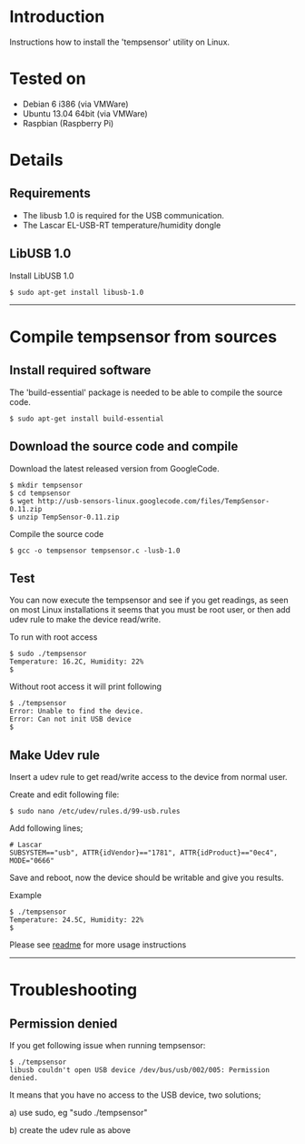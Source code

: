 # Introduction #

Instructions how to install the 'tempsensor' utility on Linux.

# Tested on #

  * Debian 6 i386 (via VMWare)
  * Ubuntu 13.04 64bit (via VMWare)
  * Raspbian (Raspberry Pi)

# Details #

## Requirements ##

  * The libusb 1.0 is required for the USB communication.
  * The Lascar EL-USB-RT temperature/humidity dongle

## LibUSB 1.0 ##

Install LibUSB 1.0

```
$ sudo apt-get install libusb-1.0
```


---

# Compile tempsensor from sources #

## Install required software ##

The 'build-essential' package is needed to be able to compile the source code.

```
$ sudo apt-get install build-essential
```

## Download the source code and compile ##

Download the latest released version from GoogleCode.

```
$ mkdir tempsensor
$ cd tempsensor
$ wget http://usb-sensors-linux.googlecode.com/files/TempSensor-0.11.zip
$ unzip TempSensor-0.11.zip
```

Compile the source code

```
$ gcc -o tempsensor tempsensor.c -lusb-1.0
```

## Test ##

You can now execute the tempsensor and see if you get readings, as seen on most Linux installations it seems that you must be root user, or then add udev rule to make the device read/write.

To run with root access

```
$ sudo ./tempsensor 
Temperature: 16.2C, Humidity: 22%
$
```

Without root access it will print following

```
$ ./tempsensor 
Error: Unable to find the device.
Error: Can not init USB device
$
```

## Make Udev rule ##

Insert a udev rule to get read/write access to the device from normal user.

Create and edit following file:

```
$ sudo nano /etc/udev/rules.d/99-usb.rules
```

Add following lines;

```
# Lascar 
SUBSYSTEM=="usb", ATTR{idVendor}=="1781", ATTR{idProduct}=="0ec4", MODE="0666"
```

Save and reboot, now the device should be writable and give you results.

Example

```
$ ./tempsensor 
Temperature: 24.5C, Humidity: 22%
$
```

Please see [readme](ReadMe_TempSensor.md) for more usage instructions


---

# Troubleshooting #

## Permission denied ##

If you get following issue when running tempsensor:

```
$ ./tempsensor 
libusb couldn't open USB device /dev/bus/usb/002/005: Permission denied.
```

It means that you have no access to the USB device, two solutions;

a) use sudo, eg "sudo ./tempsensor"

b) create the udev rule as above